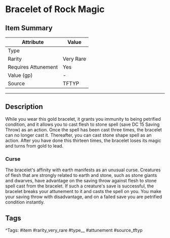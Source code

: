 # Bracelet of Rock Magic

## Item Summary

| Attribute            | Value                        |
|----------------------|------------------------------|
| Type                 |   |
| Rarity               | Very Rare             |
| Requires Attunement  | Yes                |
| Value (gp)           | -    |
| Source               | TFTYP |

---

## Description

While you wear this gold bracelet, it grants you immunity to being petrified condition, and it allows you to cast flesh to stone spell (save DC 15 Saving Throw) as an action. Once the spell has been cast three times, the bracelet can no longer cast it. Thereafter, you can cast stone shape spell as an action. After you have done this thirteen times, the bracelet loses its magic and turns from gold to lead.

### Curse

The bracelet's affinity with earth manifests as an unusual curse. Creatures of flesh that are strongly related to earth and stone, such as stone giants and dwarves, have advantage on the saving throw against flesh to stone spell cast from the bracelet. If such a creature's save is successful, the bracelet breaks your attunement to it and casts the spell on you. You make your saving throw with disadvantage, and on a failed save you are petrified condition instantly.

## Tags

^Tags: #item #rarity_very_rare #type__ #attunement #source_tftyp